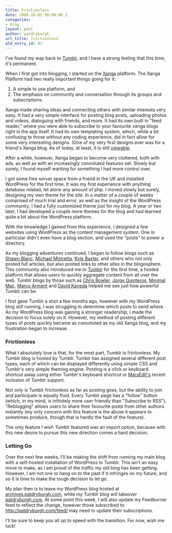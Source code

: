 ```yaml
---
title: Frictionless
date: 2009-10-05 00:00:00 Z
categories:
- blog
layout: post
author: patdryburgh
url_title: frictionless
old_entry_id: 43
---
```


I've found my way back to [Tumblr](http://tumblr.com), and I have a strong feeling that this time, it's permanent.

When I first got into blogging, I started on the [Xanga](http://xanga.com) platform. The Xanga Platform had two really important things going for it:

1. A simple to use platform, and
2. The emphasis on community and conversation through its groups and subscriptions.

Xanga made sharing ideas and connecting others with similar interests very easy. It had a very simple interface for posting blog posts, uploading photos and videos, dialoguing with friends, and more. It had its own built in "feed reader," where you were able to subscribe to your favourite xanga blogs right in the app itself. It had its own templating system, which, while a bit confusing to those without any coding experience, did in fact allow for some very interesting designs. (One of my very first designs ever was for a friend's Xanga blog. As of today, at least, it is still [viewable](http://mikewasyluk.xanga.com/).

After a while, however, Xanga began to become very cluttered, both with ads, as well as with an increasingly convoluted features set. Slowly but surely, I found myself wanting for something I had more control over.

I got some free server space from a friend in the UK and installed WordPress for the first time. It was my first experience with anything database related, let alone any amount of php. I moved slowly but surely, designing my own theme for the site. In a matter of a couple of weeks comprised of much trial and error, as well as the insight of the WordPress community, I had a fully customized theme just for my blog. A year or two later, I had developed a couple more themes for the blog and had learned quite a bit about the WordPress platform.

With the knowledge I gained from this experience, I designed a few websites using WordPress as the content management system. One in particular didn't even have a blog section, and used the "posts" to power a directory.

As my blogging adventures continued, I began to follow blogs such as [Shawn Blanc](http://shawnblanc.net), [Michael Mistretta](http://michaelmistretta.com), [Kyle Baxter](http://tightwind.net), and others who not only posted full articles, but also posted links to other sites in the blogosphere. This community also introduced me to [Tumblr](http://tumblr.com) for the first time, a hosted platform that allows users to quickly aggregate content from all over the web. Tumblr blogs by those such as [Chris Bowler](http://log.chrisbowler.com/), [Jorge Quinteros](http://log.jorgeq.com), [Minimal Mac](http://minimalmac.com), [Marco Arment](http://marco.org) and [David Kaneda](http://www.davidkaneda.com/) helped me see just how powerful Tumblr can be.

I first gave Tumblr a shot a few months ago, however with my WordPress blog still running, I was struggling to determine which posts to send where. As my WordPress blog was gaining a stronger readership, I made the decision to focus solely on it. However, my method of posting different types of posts quickly became as convoluted as my old Xanga blog, and my frustration began to increase.

### Frictionless

What I absolutely love is that, for the most part, Tumblr is frictionless. My Tumblr blog is hosted by Tumblr. Tumblr has assigned several different post types, each of which can be displayed differently using simple CSS and Tumblr's very simple theming engine. Posting is a click or keyboard shortcut away using either Tumblr's keyboard shortcut or [MarsEdit's](http://www.red-sweater.com/marsedit/) recent inclusion of Tumblr support.

Not only is Tumblr frictionless as far as posting goes, but the ability to join and participate is equally fluid. Every Tumblr page has a "follow" button (which, in my mind, is infinitely more user friendly than "Subscribe to RSS"). "Reblogging" allows users to share their favourite posts from other authors instantly (my only concern with this feature is the abuse it appears to sometimes produce, though that is hardly the fault of the feature).

The only feature I wish Tumblr featured was an import option, because with this new desire to pursue this new direction comes a hard decision.

### Letting Go

Over the next few weeks, I'll be making the shift from running my main blog with a self-hosted installation of WordPress to Tumblr. This isn't an easy move to make, as I am proud of the traffic my old blog has been getting. However, I am not one to hang on to the past if it infringes on my future, and so it is time to make the tough decision to let go.

My plan then is to leave my WordPress blog hosted at [archives.patdryburgh.com](http://archives.patdryburgh.com), while my Tumblr blog will takeover [patdryburgh.com](http://patdryburgh.com). At some point this week, I will also update my Feedburner feed to reflect the change, however those subscribed to http://patdryburgh.com/feed/ may need to update their subscriptions.

I'll be sure to keep you all up to speed with the transition. For now, wish me luck!